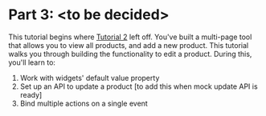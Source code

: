 # Part 3: &lt;to be decided&gt;

This tutorial begins where [Tutorial 2](https://docs.google.com/document/d/1MF52io4nymFJoeAoKQnOlovHMtwh5qbk0kRb9rNU1fI/edit#heading=h.40i6tula7jnz) left off. You've built a multi-page tool that allows you to view all products, and add a new product. This tutorial walks you through building the functionality to edit a product.  During this, you'll learn to:

1. Work with widgets' default value property
2. Set up an API to update a product \[to add this when mock update API is ready\]
3. Bind multiple actions on a single event

